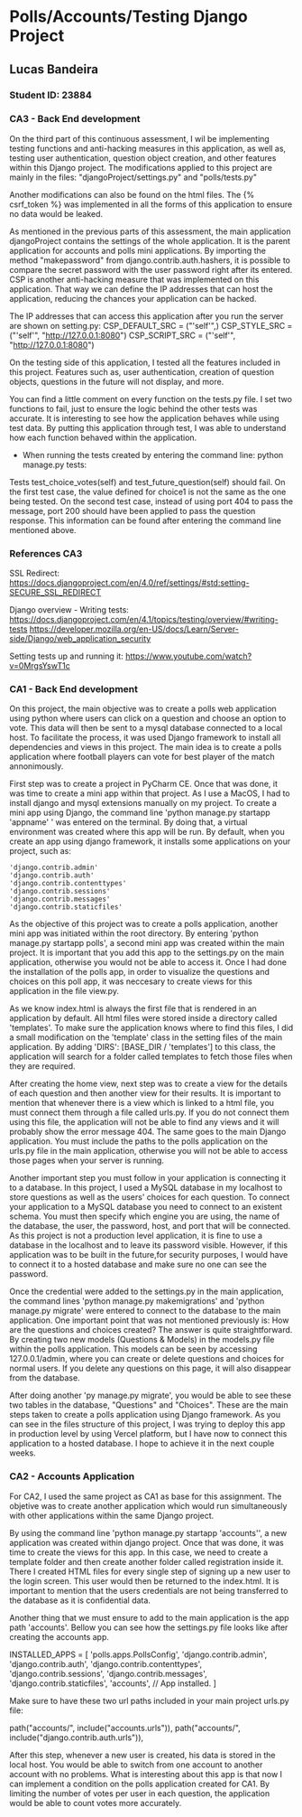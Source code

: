 # Polls/Accounts/Testing Django Project #
## Lucas Bandeira ##
### Student ID: 23884 ####

### CA3 - Back End development ###

On the third part of this continuous assessment, I wil be implementing testing functions and anti-hacking measures in this application, as well as, testing user authentication, question object creation, and other features within this Django project. The modifications applied to this project are mainly in the files: "djangoProject/settings.py" and "polls/tests.py"

Another modifications can also be found on the html files. The {% csrf_token %} was implemented in all the forms of this application to ensure no data would be leaked.

As mentioned in the previous parts of this assessment, the main application djangoProject contains the settings of the whole application. It is the parent application for accounts and polls mini applications. By importing the method "makepassword" from django.contrib.auth.hashers, it is possible to compare the secret password with the user password right after its entered.
CSP is another anti-hacking measure that was implemented on this application. That way we can define the IP addresses that can host the application, reducing the chances your application can be hacked. 

The IP addresses that can access this application after you run the server are shown on setting.py:
CSP_DEFAULT_SRC = ("'self'",)
CSP_STYLE_SRC = ("'self'", "http://127.0.0.1:8080")
CSP_SCRIPT_SRC = ("'self'", "http://127.0.0.1:8080")

On the testing side of this application, I tested all the features included in this project. Features such as, user authentication, creation of question objects, questions in the future will not display, and more.


You can find a little comment on every function on the tests.py file. I set two functions to fail, just to ensure the logic behind the other tests was accurate. It is interesting to see how the application behaves while using test data. By putting this application through test, I was able to understand how each function behaved within the application.
- When running the tests created by entering the command line: python manage.py tests:

Tests test_choice_votes(self) and test_future_question(self) should fail. On the first test case, the value defined for choice1 is not the same as the one being tested. On the second test case, instead
        of using port 404 to pass the message, port 200 should have been applied to pass the question response. This information can be found after entering the command line mentioned above.

### References CA3 ###

SSL Redirect: https://docs.djangoproject.com/en/4.0/ref/settings/#std:setting-SECURE_SSL_REDIRECT

Django overview - Writing tests:
https://docs.djangoproject.com/en/4.1/topics/testing/overview/#writing-tests
https://developer.mozilla.org/en-US/docs/Learn/Server-side/Django/web_application_security

Setting tests up and running it: 
https://www.youtube.com/watch?v=0MrgsYswT1c

### CA1 - Back End development ###

On this project, the main objective was to create a polls web application using python where users can click on a question and choose an option to vote. This data will then be sent to a mysql database connected to a local host. To facilitate the process, it was used Django framework to install all dependencies and views in this project. The main idea is to create a polls application where football players can vote for best player of the match annonimously.

First step was to create a project in PyCharm CE. Once that was done, it was time to create a mini app within that project. As I use a MacOS, I had to install django and mysql extensions manually on my project. To create a mini app using Django, the command line 'python manage.py startapp 'appname' ' was entered on the terminal. By doing that, a virtual environment was created where this app will be run. By default, when you create an app using django framework, it installs some applications on your project, such as:     
    
    'django.contrib.admin'
    'django.contrib.auth'
    'django.contrib.contenttypes'
    'django.contrib.sessions'
    'django.contrib.messages'
    'django.contrib.staticfiles'

As the objective of this project was to create a polls application, another mini app was initiated within the root directory. By entering 'python manage.py startapp polls', a second mini app was created within the main project. It is important that you add this app to the settings.py on the main application, otherwise you would not be able to access it. Once I had done the installation of the polls app, in order to visualize the questions and choices on this poll app, it was neccesary to create views for this application in the file view.py. 

As we know index.html is always the first file that is rendered in an application by default. All html files were stored inside a directory called 'templates'. To make sure the application knows where to find this files, I did a small modification on the 'template' class in the setting files of the main application. By adding 'DIRS': [BASE_DIR / 'templates'] to this class, the application will search for a folder called templates to fetch those files when they are required.

After creating the home view, next step was to create a view for the details of each question and then another view for their results. It is important to mention that whenever there is a view which is linked to a html file, you must connect them through a file called urls.py. If you do not connect them using this file, the application will not be able to find any views and it will probably show the error message 404. The same goes to the main Django application. You must include the paths to the polls application on the urls.py file in the main application, otherwise you will not be able to access those pages when your server is running.

Another important step you must follow in your application is connecting it to a database. In this project, I used a MySQL database in my localhost to store questions as well as the users' choices for each question. To connect your application to a MySQL database you need to connect to an existent schema. You must then specify which engine you are using, the name of the database, the user, the password, host, and port that will be connected. As this project is not a production level application, it is fine to use a database in the localhost and to leave its password visible. However, if this application was to be built in the future,for security purposes, I would have to connect it to a hosted database and make sure no one can see the password.

Once the credential were added to the settings.py in the main application, the command lines 'python manage.py makemigrations' and 'python manage.py migrate' were entered to connect to the database to the main application. One important point that was not mentioned previously is: How are the questions and choices created? The answer is quite straightforward. By creating two new models (Questions & Models) in the models.py file within the polls application. This models can be seen by accessing 127.0.0.1/admin, where you can create or delete questions and choices for normal users. If you delete any questions on this page, it will also disappear from the database. 

After doing another 'py manage.py migrate', you would be able to see these two tables in the database, "Questions" and "Choices". These are the main steps taken to create a polls application using Django framework. As you can see in the files structure of this project, I was trying to deploy this app in production level by using Vercel platform, but I have now to connect this application to a hosted database. I hope to achieve it in the next couple weeks.

### CA2 - Accounts Application ###

For CA2, I used the same project as CA1 as base for this assignment. The objetive was to create another application which would run simultaneously with other applications within the same Django project.

By using the command line 'python manage.py startapp 'accounts'', a new application was created within django project. Once that was done, it was time to create the views for this app. In this case, we need to create a template folder and then create another folder called registration inside it. There I created HTML files for every single step of signing up a new user to the login screen.
This user would then be returned to the index.html. It is important to mention that the users credentials are not being transferred to the database as it is confidential data.

Another thing that we must ensure to add to the main application is the app path 'accounts'. Bellow you can see how the settings.py file looks like after creating the accounts app.

INSTALLED_APPS = [
    'polls.apps.PollsConfig',
    'django.contrib.admin',
    'django.contrib.auth',
    'django.contrib.contenttypes',
    'django.contrib.sessions',
    'django.contrib.messages',
    'django.contrib.staticfiles',
    'accounts', // App installed.
]

Make sure to have these two url paths included in your main project urls.py file:

  path("accounts/", include("accounts.urls")),
  path("accounts/", include("django.contrib.auth.urls")),
  
After this step, whenever a new user is created, his data is stored in the local host. You would be able to switch from one account to another account with no problems. What is interesting about this app is that now I can implement a condition on the polls application created for CA1.
By limiting the number of votes per user in each question, the application would be able to count votes more accurately.
